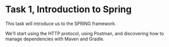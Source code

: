 # Task 1, Introduction to Spring
This task will introduce us to the SPRING framework.

We'll start using the HTTP protocol, using Postman, and discovering how to manage dependencies with Maven and Gradle.